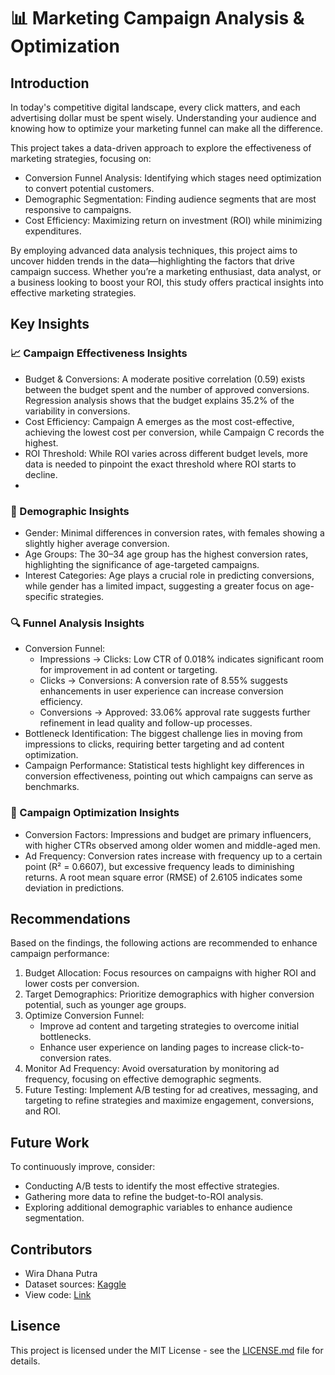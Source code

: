 # 📊 Marketing Campaign Analysis & Optimization

## Introduction
In today's competitive digital landscape, every click matters, and each advertising dollar must be spent wisely. Understanding your audience and knowing how to optimize your marketing funnel can make all the difference.

This project takes a data-driven approach to explore the effectiveness of marketing strategies, focusing on:
- Conversion Funnel Analysis: Identifying which stages need optimization to convert potential customers.
- Demographic Segmentation: Finding audience segments that are most responsive to campaigns.
- Cost Efficiency: Maximizing return on investment (ROI) while minimizing expenditures.

By employing advanced data analysis techniques, this project aims to uncover hidden trends in the data—highlighting the factors that drive campaign success. Whether you’re a marketing enthusiast, data analyst, or a business looking to boost your ROI, this study offers practical insights into effective marketing strategies.

## Key Insights

### 📈 Campaign Effectiveness Insights
- Budget & Conversions: A moderate positive correlation (0.59) exists between the budget spent and the number of approved conversions. Regression analysis shows that the budget explains 35.2% of the variability in conversions.
- Cost Efficiency: Campaign A emerges as the most cost-effective, achieving the lowest cost per conversion, while Campaign C records the highest.
- ROI Threshold: While ROI varies across different budget levels, more data is needed to pinpoint the exact threshold where ROI starts to decline.
- 
### 🎯 Demographic Insights
- Gender: Minimal differences in conversion rates, with females showing a slightly higher average conversion.
- Age Groups: The 30–34 age group has the highest conversion rates, highlighting the significance of age-targeted campaigns.
- Interest Categories: Age plays a crucial role in predicting conversions, while gender has a limited impact, suggesting a greater focus on age-specific strategies.
### 🔍 Funnel Analysis Insights
- Conversion Funnel:
  - Impressions → Clicks: Low CTR of 0.018% indicates significant room for improvement in ad content or targeting.
  - Clicks → Conversions: A conversion rate of 8.55% suggests enhancements in user experience can increase conversion efficiency.
  - Conversions → Approved: 33.06% approval rate suggests further refinement in lead quality and follow-up processes.
- Bottleneck Identification: The biggest challenge lies in moving from impressions to clicks, requiring better targeting and ad content optimization.
- Campaign Performance: Statistical tests highlight key differences in conversion effectiveness, pointing out which campaigns can serve as benchmarks.

### 🔄 Campaign Optimization Insights
- Conversion Factors: Impressions and budget are primary influencers, with higher CTRs observed among older women and middle-aged men.
- Ad Frequency: Conversion rates increase with frequency up to a certain point (R² = 0.6607), but excessive frequency leads to diminishing returns. A root mean square error (RMSE) of 2.6105 indicates some deviation in predictions.

## Recommendations

Based on the findings, the following actions are recommended to enhance campaign performance:
1. Budget Allocation: Focus resources on campaigns with higher ROI and lower costs per conversion.
2. Target Demographics: Prioritize demographics with higher conversion potential, such as younger age groups.
3. Optimize Conversion Funnel:
    - Improve ad content and targeting strategies to overcome initial bottlenecks.
    - Enhance user experience on landing pages to increase click-to-conversion rates.
4. Monitor Ad Frequency: Avoid oversaturation by monitoring ad frequency, focusing on effective demographic segments.
5. Future Testing: Implement A/B testing for ad creatives, messaging, and targeting to refine strategies and maximize engagement, conversions, and ROI.

## Future Work

To continuously improve, consider:
- Conducting A/B tests to identify the most effective strategies.
- Gathering more data to refine the budget-to-ROI analysis.
- Exploring additional demographic variables to enhance audience segmentation.

## Contributors
- Wira Dhana Putra
- Dataset sources: [Kaggle](https://www.kaggle.com/datasets/loveall/clicks-conversion-tracking/data)
- View code: [Link](stats_for_business_3.ipynb)

## Lisence
This project is licensed under the MIT License - see the [LICENSE.md](https://github.com/wiradp/sales-conversion/blob/main/LICENSE) file for details.
